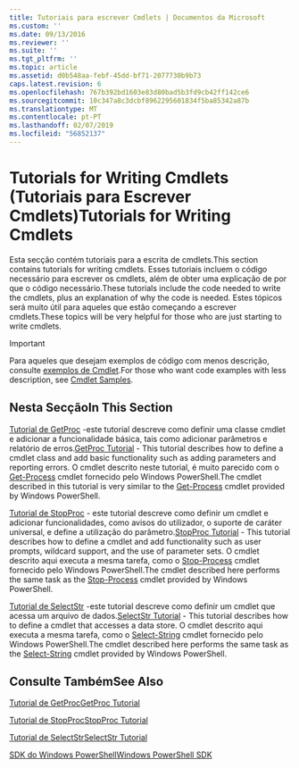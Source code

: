 ```yaml
---
title: Tutoriais para escrever Cmdlets | Documentos da Microsoft
ms.custom: ''
ms.date: 09/13/2016
ms.reviewer: ''
ms.suite: ''
ms.tgt_pltfrm: ''
ms.topic: article
ms.assetid: d0b548aa-febf-45dd-bf71-2077730b9b73
caps.latest.revision: 6
ms.openlocfilehash: 767b392bd1603e83d80bad5b3fd9cb42ff142ce6
ms.sourcegitcommit: 10c347a8c3dcbf8962295601834f5ba85342a87b
ms.translationtype: MT
ms.contentlocale: pt-PT
ms.lasthandoff: 02/07/2019
ms.locfileid: "56852137"
---
```

# <a name="tutorials-for-writing-cmdlets"></a><span data-ttu-id="7e204-102">Tutorials for Writing Cmdlets (Tutoriais para Escrever Cmdlets)</span><span class="sxs-lookup"><span data-stu-id="7e204-102">Tutorials for Writing Cmdlets</span></span>

<span data-ttu-id="7e204-103">Esta secção contém tutoriais para a escrita de cmdlets.</span><span class="sxs-lookup"><span data-stu-id="7e204-103">This section contains tutorials for writing cmdlets.</span></span> <span data-ttu-id="7e204-104">Esses tutoriais incluem o código necessário para escrever os cmdlets, além de obter uma explicação de por que o código necessário.</span><span class="sxs-lookup"><span data-stu-id="7e204-104">These tutorials include the code needed to write the cmdlets, plus an explanation of why the code is needed.</span></span> <span data-ttu-id="7e204-105">Estes tópicos será muito útil para aqueles que estão começando a escrever cmdlets.</span><span class="sxs-lookup"><span data-stu-id="7e204-105">These topics will be very helpful for those who are just starting to write cmdlets.</span></span>

> [!IMPORTANT]
> <span data-ttu-id="7e204-106">Para aqueles que desejam exemplos de código com menos descrição, consulte [exemplos de Cmdlet](./cmdlet-samples.md).</span><span class="sxs-lookup"><span data-stu-id="7e204-106">For those who want code examples with less description, see [Cmdlet Samples](./cmdlet-samples.md).</span></span>

## <a name="in-this-section"></a><span data-ttu-id="7e204-107">Nesta Secção</span><span class="sxs-lookup"><span data-stu-id="7e204-107">In This Section</span></span>

<span data-ttu-id="7e204-108">[Tutorial de GetProc](./getproc-tutorial.md) -este tutorial descreve como definir uma classe cmdlet e adicionar a funcionalidade básica, tais como adicionar parâmetros e relatório de erros.</span><span class="sxs-lookup"><span data-stu-id="7e204-108">[GetProc Tutorial](./getproc-tutorial.md) - This tutorial describes how to define a cmdlet class and add basic functionality such as adding parameters and reporting errors.</span></span> <span data-ttu-id="7e204-109">O cmdlet descrito neste tutorial, é muito parecido com o [Get-Process](/powershell/module/Microsoft.PowerShell.Management/Get-Process) cmdlet fornecido pelo Windows PowerShell.</span><span class="sxs-lookup"><span data-stu-id="7e204-109">The cmdlet described in this tutorial is very similar to the [Get-Process](/powershell/module/Microsoft.PowerShell.Management/Get-Process) cmdlet provided by Windows PowerShell.</span></span>

<span data-ttu-id="7e204-110">[Tutorial de StopProc](./stopproc-tutorial.md) - este tutorial descreve como definir um cmdlet e adicionar funcionalidades, como avisos do utilizador, o suporte de caráter universal, e define a utilização do parâmetro.</span><span class="sxs-lookup"><span data-stu-id="7e204-110">[StopProc Tutorial](./stopproc-tutorial.md) - This tutorial describes how to define a cmdlet and add functionality such as user prompts, wildcard support, and the use of parameter sets.</span></span> <span data-ttu-id="7e204-111">O cmdlet descrito aqui executa a mesma tarefa, como o [Stop-Process](/powershell/module/Microsoft.PowerShell.Management/Stop-Process) cmdlet fornecido pelo Windows PowerShell.</span><span class="sxs-lookup"><span data-stu-id="7e204-111">The cmdlet described here performs the same task as the [Stop-Process](/powershell/module/Microsoft.PowerShell.Management/Stop-Process) cmdlet provided by Windows PowerShell.</span></span>

<span data-ttu-id="7e204-112">[Tutorial de SelectStr](./selectstr-tutorial.md) -este tutorial descreve como definir um cmdlet que acessa um arquivo de dados.</span><span class="sxs-lookup"><span data-stu-id="7e204-112">[SelectStr Tutorial](./selectstr-tutorial.md) - This tutorial describes how to define a cmdlet that accesses a data store.</span></span> <span data-ttu-id="7e204-113">O cmdlet descrito aqui executa a mesma tarefa, como o [Select-String](/powershell/module/microsoft.powershell.utility/select-string) cmdlet fornecido pelo Windows PowerShell.</span><span class="sxs-lookup"><span data-stu-id="7e204-113">The cmdlet described here performs the same task as the [Select-String](/powershell/module/microsoft.powershell.utility/select-string) cmdlet provided by Windows PowerShell.</span></span>

## <a name="see-also"></a><span data-ttu-id="7e204-114">Consulte Também</span><span class="sxs-lookup"><span data-stu-id="7e204-114">See Also</span></span>

[<span data-ttu-id="7e204-115">Tutorial de GetProc</span><span class="sxs-lookup"><span data-stu-id="7e204-115">GetProc Tutorial</span></span>](./getproc-tutorial.md)

[<span data-ttu-id="7e204-116">Tutorial de StopProc</span><span class="sxs-lookup"><span data-stu-id="7e204-116">StopProc Tutorial</span></span>](./stopproc-tutorial.md)

[<span data-ttu-id="7e204-117">Tutorial de SelectStr</span><span class="sxs-lookup"><span data-stu-id="7e204-117">SelectStr Tutorial</span></span>](./selectstr-tutorial.md)

[<span data-ttu-id="7e204-118">SDK do Windows PowerShell</span><span class="sxs-lookup"><span data-stu-id="7e204-118">Windows PowerShell SDK</span></span>](../windows-powershell-reference.md)
